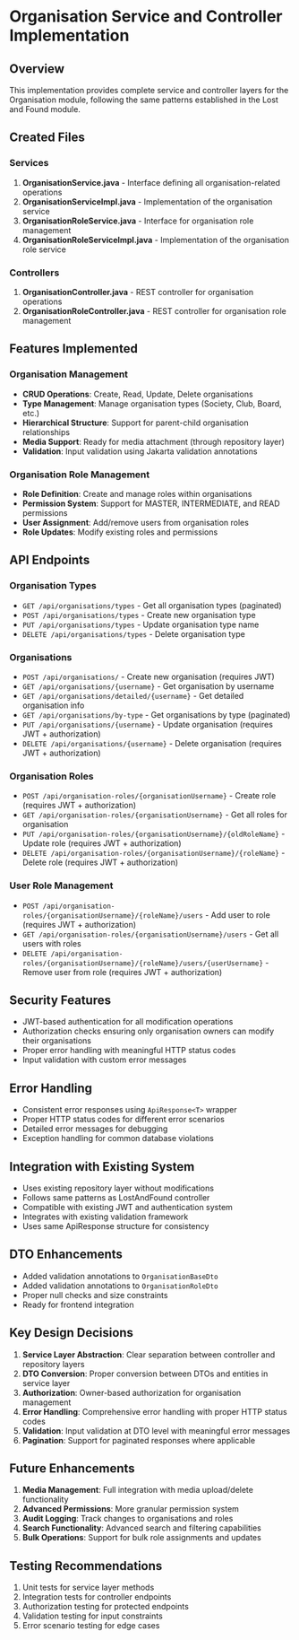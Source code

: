 # Organisation Service and Controller Implementation

## Overview
This implementation provides complete service and controller layers for the Organisation module, following the same patterns established in the Lost and Found module.

## Created Files

### Services
1. **OrganisationService.java** - Interface defining all organisation-related operations
2. **OrganisationServiceImpl.java** - Implementation of the organisation service
3. **OrganisationRoleService.java** - Interface for organisation role management
4. **OrganisationRoleServiceImpl.java** - Implementation of the organisation role service

### Controllers
1. **OrganisationController.java** - REST controller for organisation operations
2. **OrganisationRoleController.java** - REST controller for organisation role management

## Features Implemented

### Organisation Management
- **CRUD Operations**: Create, Read, Update, Delete organisations
- **Type Management**: Manage organisation types (Society, Club, Board, etc.)
- **Hierarchical Structure**: Support for parent-child organisation relationships
- **Media Support**: Ready for media attachment (through repository layer)
- **Validation**: Input validation using Jakarta validation annotations

### Organisation Role Management
- **Role Definition**: Create and manage roles within organisations
- **Permission System**: Support for MASTER, INTERMEDIATE, and READ permissions
- **User Assignment**: Add/remove users from organisation roles
- **Role Updates**: Modify existing roles and permissions

## API Endpoints

### Organisation Types
- `GET /api/organisations/types` - Get all organisation types (paginated)
- `POST /api/organisations/types` - Create new organisation type
- `PUT /api/organisations/types` - Update organisation type name
- `DELETE /api/organisations/types` - Delete organisation type

### Organisations
- `POST /api/organisations/` - Create new organisation (requires JWT)
- `GET /api/organisations/{username}` - Get organisation by username
- `GET /api/organisations/detailed/{username}` - Get detailed organisation info
- `GET /api/organisations/by-type` - Get organisations by type (paginated)
- `PUT /api/organisations/{username}` - Update organisation (requires JWT + authorization)
- `DELETE /api/organisations/{username}` - Delete organisation (requires JWT + authorization)

### Organisation Roles
- `POST /api/organisation-roles/{organisationUsername}` - Create role (requires JWT + authorization)
- `GET /api/organisation-roles/{organisationUsername}` - Get all roles for organisation
- `PUT /api/organisation-roles/{organisationUsername}/{oldRoleName}` - Update role (requires JWT + authorization)
- `DELETE /api/organisation-roles/{organisationUsername}/{roleName}` - Delete role (requires JWT + authorization)

### User Role Management
- `POST /api/organisation-roles/{organisationUsername}/{roleName}/users` - Add user to role (requires JWT + authorization)
- `GET /api/organisation-roles/{organisationUsername}/users` - Get all users with roles
- `DELETE /api/organisation-roles/{organisationUsername}/{roleName}/users/{userUsername}` - Remove user from role (requires JWT + authorization)

## Security Features
- JWT-based authentication for all modification operations
- Authorization checks ensuring only organisation owners can modify their organisations
- Proper error handling with meaningful HTTP status codes
- Input validation with custom error messages

## Error Handling
- Consistent error responses using `ApiResponse<T>` wrapper
- Proper HTTP status codes for different error scenarios
- Detailed error messages for debugging
- Exception handling for common database violations

## Integration with Existing System
- Uses existing repository layer without modifications
- Follows same patterns as LostAndFound controller
- Compatible with existing JWT and authentication system
- Integrates with existing validation framework
- Uses same ApiResponse structure for consistency

## DTO Enhancements
- Added validation annotations to `OrganisationBaseDto`
- Added validation annotations to `OrganisationRoleDto`
- Proper null checks and size constraints
- Ready for frontend integration

## Key Design Decisions
1. **Service Layer Abstraction**: Clear separation between controller and repository layers
2. **DTO Conversion**: Proper conversion between DTOs and entities in service layer
3. **Authorization**: Owner-based authorization for organisation management
4. **Error Handling**: Comprehensive error handling with proper HTTP status codes
5. **Validation**: Input validation at DTO level with meaningful error messages
6. **Pagination**: Support for paginated responses where applicable

## Future Enhancements
1. **Media Management**: Full integration with media upload/delete functionality
2. **Advanced Permissions**: More granular permission system
3. **Audit Logging**: Track changes to organisations and roles
4. **Search Functionality**: Advanced search and filtering capabilities
5. **Bulk Operations**: Support for bulk role assignments and updates

## Testing Recommendations
1. Unit tests for service layer methods
2. Integration tests for controller endpoints
3. Authorization testing for protected endpoints
4. Validation testing for input constraints
5. Error scenario testing for edge cases
